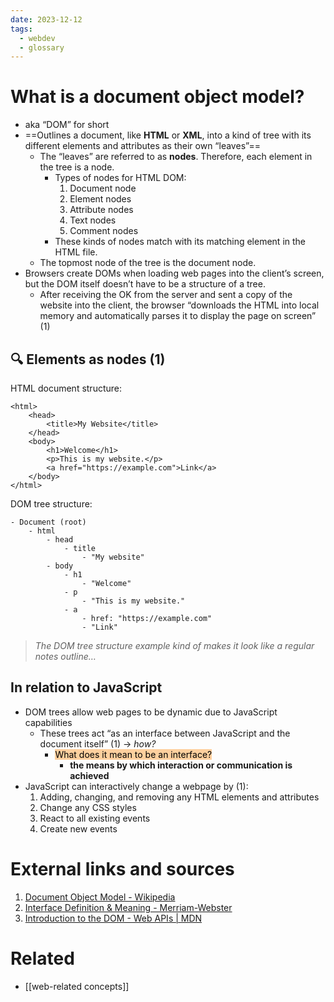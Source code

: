 ```yaml
---
date: 2023-12-12
tags:
  - webdev
  - glossary
---
```


# What is a document object model?
- aka “DOM” for short
- ==Outlines a document, like **HTML** or **XML**, into a kind of tree with its different elements and attributes as their own “leaves”==
	- The “leaves” are referred to as **nodes**. Therefore, each element in the tree is a node.
		- Types of nodes for HTML DOM:
			1. Document node
			2. Element nodes
			3. Attribute nodes
			4. Text nodes
			5. Comment nodes
		- These kinds of nodes match with its matching element in the HTML file.
	- The topmost node of the tree is the document node.
- Browsers create DOMs when loading web pages into the client’s screen, but the DOM itself doesn’t have to be a structure of a tree.
	- After receiving the OK from the server and sent a copy of the website into the client, the browser “downloads the HTML into local memory and automatically parses it to display the page on screen” (1)

## 🔍 Elements as nodes (1)
HTML document structure:
```
<html>
	<head>
		<title>My Website</title>
	</head>
	<body>
		<h1>Welcome</h1>
		<p>This is my website.</p>
		<a href="https://example.com">Link</a>
	</body>
</html>
```

DOM tree structure:
```
- Document (root)
	- html
		- head
			- title
				- "My website"
		- body
			- h1
				- "Welcome"
			- p
				- "This is my website."
			- a
				- href: "https://example.com"
				- "Link"
```

> *The DOM tree structure example kind of makes it look like a regular notes outline…*

## In relation to JavaScript
- DOM trees allow web pages to be dynamic due to JavaScript capabilities
	- These trees act “as an interface between JavaScript and the document itself” (1) → *how?*
		- <mark style="background: #FFB86CA6;">What does it mean to be an interface?</mark>
			- **the means by which interaction or communication is achieved**
- JavaScript can interactively change a webpage by (1):
	1. Adding, changing, and removing any HTML elements and attributes
	2. Change any CSS styles
	3. React to all existing events
	4. Create new events

# External links and sources
1. [Document Object Model - Wikipedia](https://en.wikipedia.org/wiki/Document_Object_Model)
2. [Interface Definition & Meaning - Merriam-Webster](https://www.merriam-webster.com/dictionary/interface)
3. [Introduction to the DOM - Web APIs | MDN](https://developer.mozilla.org/en-US/docs/Web/API/Document_Object_Model/Introduction)
# Related
- [[web-related concepts]]